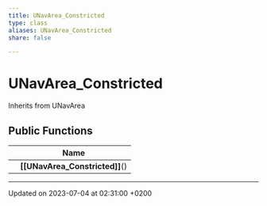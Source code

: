 ```yaml
---
title: UNavArea_Constricted
type: class
aliases: UNavArea_Constricted
share: false

---
```


# UNavArea_Constricted





Inherits from UNavArea

## Public Functions

|                | Name           |
| -------------- | -------------- |
| | **[[UNavArea_Constricted]]**() |

-------------------------------

Updated on 2023-07-04 at 02:31:00 +0200